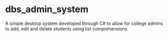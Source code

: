 # dbs_admin_system
A simple desktop system developed through C# to allow for college admins to add, 
edit and delete students using list comprehensions
